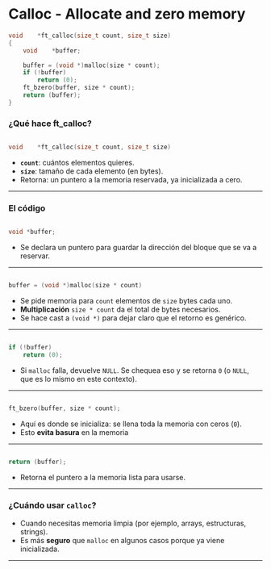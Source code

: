 # Calloc - Allocate and zero memory

```c
void	*ft_calloc(size_t count, size_t size)
{
	void	*buffer;

	buffer = (void *)malloc(size * count);
	if (!buffer)
		return (0);
	ft_bzero(buffer, size * count);
	return (buffer);
}
```

### ¿Qué hace ft_calloc?

```c

void	*ft_calloc(size_t count, size_t size)
```

- **`count`**: cuántos elementos quieres.
- **`size`**: tamaño de cada elemento (en bytes).
- Retorna: un puntero a la memoria reservada, ya inicializada a cero.

---

### El código

```c

void *buffer;
```

- Se declara un puntero  para guardar la dirección del bloque que se va a reservar.

---

```c

buffer = (void *)malloc(size * count)
```

- Se pide memoria para `count` elementos de `size` bytes cada uno.
- **Multiplicación** `size * count` da el total de bytes necesarios.
- Se hace cast a `(void *)` para dejar claro que el retorno es genérico.

---

```c

if (!buffer)
    return (0);
```

- Si `malloc` falla, devuelve `NULL`. Se chequea eso y se retorna `0` (o `NULL`, que es lo mismo en este contexto).

---

```c

ft_bzero(buffer, size * count);
```

- Aquí es donde se inicializa: se llena toda la memoria con ceros (`0`).
- Esto **evita basura** en la memoria

---

```c

return (buffer);
```

- Retorna el puntero a la memoria lista para usarse.

---

### ¿Cuándo usar `calloc`?

- Cuando necesitas memoria limpia (por ejemplo, arrays, estructuras, strings).
- Es más **seguro** que `malloc` en algunos casos porque ya viene inicializada.

---
